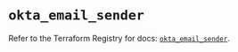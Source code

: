 # `okta_email_sender`

Refer to the Terraform Registry for docs: [`okta_email_sender`](https://registry.terraform.io/providers/okta/okta/4.19.0/docs/resources/email_sender).
